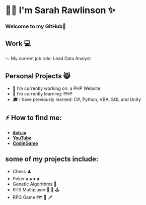 
# :woman_technologist: **I'm Sarah Rawlinson** :sparkles:
### Welcome to my GitHub👋 <br>
## Work :computer: <br> 
:chart_with_downwards_trend: My current job role: Lead Data Analyst
## Personal Projects :smile_cat:
- :construction: I’m currently working on: a PHP Website
- :exploding_head: I’m currently learning: PHP 
- :mortar_board: I have previously learned: C#, Python, VBA, SQL and Unity

## ⚡ How to find me:
 - [**itch.io**](https://sarahrawlinson.itch.io) <br>
 - [**YouTube**](https://www.youtube.com/channel/UCZzctauCe1sxTTCsK93Tlmw) <br>
 - [**CodinGame**](https://www.codingame.com/profile/a1e2eaabbc2c9f00fcf40b0e27e2a5b17222005) <br>

## some of my projects include: <br>
- Chess :chess_pawn: <br>
- Poker :spades: :spades: :diamonds: :clubs: <br>
- Genetic Algorithms :dna:
- RTS Multiplayer :satellite: :signal_strength: :joystick: <br> 
- RPG Game :world_map: :compass: :dagger:<br>
